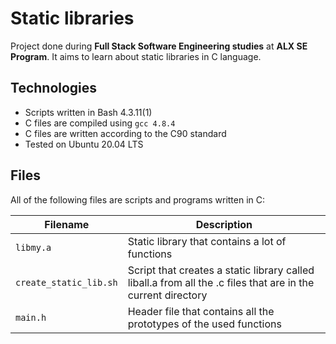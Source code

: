# Static libraries
Project done during **Full Stack Software Engineering studies** at **ALX SE Program**. It aims to learn about static libraries in C language.

## Technologies
* Scripts written in Bash 4.3.11(1)
* C files are compiled using `gcc 4.8.4`
* C files are written according to the C90 standard
* Tested on Ubuntu 20.04 LTS

## Files
All of the following files are scripts and programs written in C:

|Filename	| Description |
|---------|-------------|
|`libmy.a` |	Static library that contains a lot of functions |
|`create_static_lib.sh` |	Script that creates a static library called liball.a from all the .c files that are in the current directory |
|`main.h` |	Header file that contains all the prototypes of the used functions |
